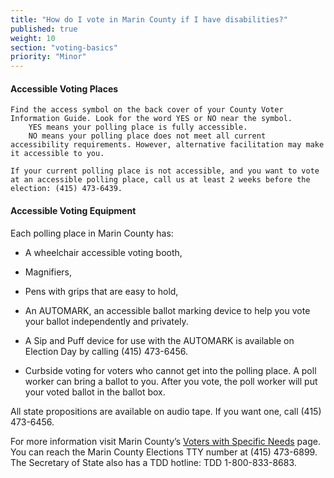 ```yaml
---
title: "How do I vote in Marin County if I have disabilities?"
published: true
weight: 10
section: "voting-basics"
priority: "Minor"
---
```


#### Accessible Voting Places   

    Find the access symbol on the back cover of your County Voter Information Guide. Look for the word YES or NO near the symbol.
        YES means your polling place is fully accessible.
        NO means your polling place does not meet all current accessibility requirements. However, alternative facilitation may make it accessible to you.
        
    If your current polling place is not accessible, and you want to vote at an accessible polling place, call us at least 2 weeks before the election: (415) 473-6439.
 

#### Accessible Voting Equipment  

Each polling place in Marin County has:  

- A wheelchair accessible voting booth,  

- Magnifiers,  

- Pens with grips that are easy to hold,  

- An AUTOMARK, an accessible ballot marking device to help you vote your ballot independently and privately.  

- A Sip and Puff device for use with the AUTOMARK is available on Election Day by calling (415) 473-6456.  

- Curbside voting for voters who cannot get into the polling place. A poll worker can bring a ballot to you. After you vote, the poll worker will put your voted ballot in the ballot box.  

All state propositions are available on audio tape. If you want one, call (415) 473-6456.  

For more information visit Marin County’s [Voters with Specific Needs](http://www.marincounty.org/depts/rv/faqs#voterswithspecificneeds) page. You can reach the Marin County Elections TTY number at (415) 473-6899. The Secretary of State also has a TDD hotline: TDD 1-800-833-8683.  

